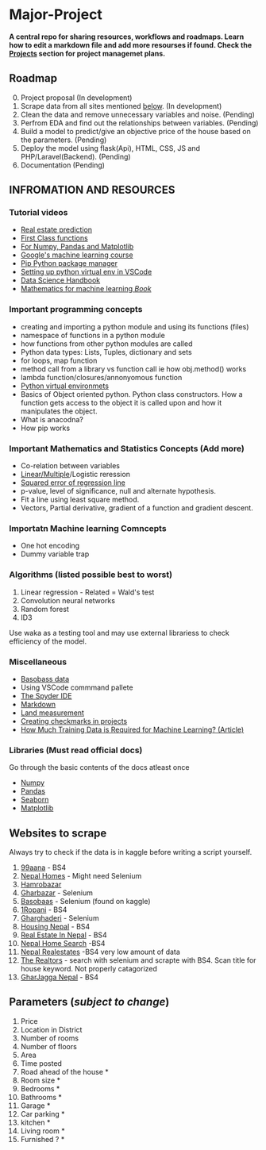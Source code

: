 # Major-Project
**A central repo for sharing resources, workflows and roadmaps. Learn how to edit a markdown file and add more resourses if found.  Check the [Projects](https://github.com/Sanoj32/Major-Project/projects) section for project managemet plans.**

## Roadmap
0) Project proposal (In development)
1) Scrape data from all sites mentioned [below](#websites-to-scrape). (In development)
2) Clean the data and remove unnecessary variables and noise. (Pending)
3) Perfrom EDA and find out the relationships between variables. (Pending)
4) Build a model to predict/give an objective price of the house based on the parameters. (Pending)
5) Deploy the model using flask(Api), HTML, CSS, JS and PHP/Laravel(Backend). (Pending)
6) Documentation (Pending)

## INFROMATION AND RESOURCES

### Tutorial videos
* [Real estate prediction](https://www.youtube.com/watch?v=rdfbcdP75KI&list=PLeo1K3hjS3uu7clOTtwsp94PcHbzqpAdg)
* [First Class functions](https://www.youtube.com/watch?v=kr0mpwqttM0&t=334s)
* [For Numpy, Pandas and Matplotlib](https://www.codingninjas.com/courses/online-data-science-course)
* [Google's machine learning course](https://developers.google.com/machine-learning/crash-course/ml-intro)
* [Pip Python package manager](https://youtu.be/U2ZN104hIcc)
* [Setting up python virtual env in VSCode](https://youtu.be/Wuuiga0wKdQ)
* [Data Science Handbook](https://tanthiamhuat.files.wordpress.com/2018/04/pythondatasciencehandbook.pdf)
* [Mathematics for machine learning *Book*](https://mml-book.github.io/book/mml-book.pdf)



### Important programming concepts
* creating and importing a python module and using its functions (files)
* namespace of functions in a python module
* how functions from other python modules are called
* Python data types: Lists, Tuples, dictionary and sets
* for loops, map function
* method call from a library vs function call ie how obj.method() works
* lambda function/closures/annonyomous function
* [Python virtual environmets](https://docs.python.org/3/library/venv.html)
* Basics of Object oriented python. Python class constructors. How a function gets access to the object it is called upon and how it manipulates the object.
* What is anacodna?
* How pip works

### Important Mathematics and Statistics Concepts (Add more)
* Co-relation between variables
* [Linear/Multiple](https://youtu.be/yIYKR4sgzI8)/Logistic reression
* [Squared error of regression line](https://www.khanacademy.org/math/statistics-probability/describing-relationships-quantitative-data/more-on-regression/v/squared-error-of-regression-line)
* p-value, level of significance, null and alternate hypothesis.
* Fit a line using least square method.
* Vectors, Partial derivative, gradient of a function and gradient descent.

### Importatn Machine learning Comncepts
*  One hot encoding
*  Dummy variable trap
### Algorithms (listed possible best to worst)
1. Linear regression - Related = Wald's test
2. Convolution neural networks
3. Random forest
4. ID3

Use waka as a testing tool and may use external librariess to check efficiency of the model.

### Miscellaneous
* [Basobass data](https://www.kaggle.com/sagyamthapa/nepali-housing-price-dataset?select=2020-4-27.csv)
* Using VSCode commmand pallete
* [The Spyder IDE](https://www.spyder-ide.org/)
* [Markdown](https://guides.github.com/features/mastering-markdown/)
* [Land measurement](https://en.wikipedia.org/wiki/Nepalese_customary_units_of_measurement)
* [Creating checkmarks in projects](https://docs.github.com/en/issues/king-your-work-with-issues/creating-issues/about-task-lists)
* [How Much Training Data is Required for Machine Learning? (Article)](https://machinelearningmastery.com/much-training-data-required-machine-learning/)

### Libraries (Must read official docs)
Go through the basic contents of the docs atleast once
* [Numpy](https://numpy.org/doc/stable/)
* [Pandas](https://pandas.pydata.org/docs/)
* [Seaborn](https://seaborn.pydata.org/introduction.htmlZ)
* [Matplotlib](https://matplotlib.org/stable/contents.html)

## Websites to scrape
Always try to check if the data is in kaggle before writing a script yourself.

1.  [99aana](https://99aana.com/properties/?_offer_type=sale&keyword_search=&_listing=&realteo_order=date-desc&_property_type=houses&_price_min=&_price_max=) - BS4
2.  [Nepal Homes](https://www.nepalhomes.com/) - Might need Selenium
3.  [Hamrobazar](https://hamrobazar.com)
4.  [Gharbazar](https://www.gharbazar.com/) - Selenium
5.  [Basobaas](https://basobaas.com/) - Selenium (found on kaggle)
6.  [1Ropani](http://www.1ropani.com/) - BS4
7.  [Gharghaderi](https://www.gharghaderi.com/) - Selenium
8.  [Housing Nepal](https://housingnepal.com) - BS4
9.  [Real Estate In Nepal](https://www.realestateinnepal.com/) - BS4
10. [Nepal Home Search](https://nepalhomesearch.com/) -BS4
11. [Nepal Realestates](https://nepalrealestates.com/) -BS4 very low amount of data
12. [The Realtors](https://therealtors.com.np/property/view-all-buy) - search with selenium and scrapte with BS4. Scan title for house keyword. Not properly catagorized
13. [GharJagga Nepal](https://www.gharjagganepal.com/) - BS4

## Parameters (*subject to change*)
1. Price
2. Location in District
3. Number of rooms
4. Number of floors
5. Area
6. Time posted
7. Road ahead of the house *
8. Room size *
9. Bedrooms *
10. Bathrooms *
11. Garage *
12. Car parking *
13. kitchen *
14. Living room *
15. Furnished ? *


